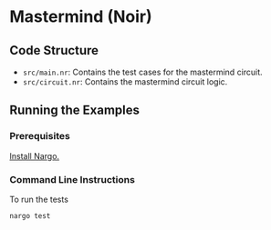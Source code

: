 # Mastermind (Noir)

## Code Structure

- `src/main.nr`: Contains the test cases for the mastermind circuit.
- `src/circuit.nr`: Contains the mastermind circuit logic.

## Running the Examples

### Prerequisites

[Install Nargo.](https://noir-lang.org/docs/getting_started/installation/)

### Command Line Instructions

To run the tests
```shell
nargo test
```